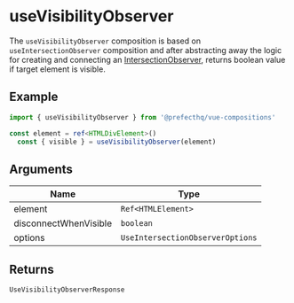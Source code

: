 # useVisibilityObserver
The `useVisibilityObserver` composition is based on `useIntersectionObserver` composition and after abstracting away the logic for creating and connecting an [IntersectionObserver](https://developer.mozilla.org/en-US/docs/Web/API/IntersectionObserver/IntersectionObserver), returns boolean value if target element is visible.

## Example
```typescript
import { useVisibilityObserver } from '@prefecthq/vue-compositions'

const element = ref<HTMLDivElement>()
  const { visible } = useVisibilityObserver(element)
```

## Arguments
| Name  | Type                    |
|-------|-------------------------|
| element | `Ref<HTMLElement>` |
| disconnectWhenVisible | `boolean` |
| options  | `UseIntersectionObserverOptions`  |

## Returns
`UseVisibilityObserverResponse`